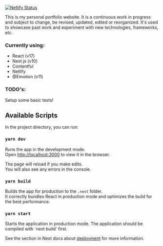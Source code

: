 [![Netlify Status](https://api.netlify.com/api/v1/badges/c0654649-f7ca-4c1a-a250-c82fc6932717/deploy-status)](https://app.netlify.com/sites/focused-euclid-35abd2/deploys)


This is my personal portfolio website. It is a continuous work in progress and subject to change, be revised, updated, edited or reorganized. It's used to showcase past work and experiment with new technologies, frameworks, etc.

### Currently using:
- React (v17)
- Next.js (v10)
- Contentful
- Netlify
- @Emotion (v11)

### TODO's:
Setup some basic tests!

## Available Scripts

In the project directory, you can run:

### `yarn dev`

Runs the app in the development mode.<br>
Open [http://localhost:3000](http://localhost:3000) to view it in the browser.

The page will reload if you make edits.<br>
You will also see any errors in the console.

### `yarn build`

Builds the app for production to the `.next` folder.<br>
It correctly bundles React in production mode and optimizes the build for the best performance.

### `yarn start`

Starts the application in production mode.
The application should be compiled with \`next build\` first.

See the section in Next docs about [deployment](https://github.com/zeit/next.js/wiki/Deployment) for more information.
